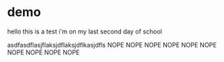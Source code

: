 # demo
hello this is a test i'm on my last second day of school 
 
asdfasdflasjflaksjdflaksjdflkasjdfls NOPE NOPE NOPE NOPE NOPE NOPE NOPE NOPE NOPE NOPE 